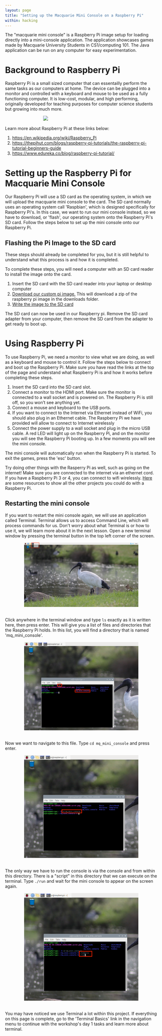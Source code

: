 ```yaml
---
layout: page
title: "Setting up the Macquarie Mini Console on a Raspberry Pi"
within: hacking
---
```


The "macquarie mini console" is a Raspberry Pi image setup for loading directly into a mini-console application. The application showcases games made by Macquarie University Students in CS1/computing 101. The Java application can be run on any computer for easy experimentation.

# Background to Raspberry Pi

Raspberry Pi is a small sized computer that can essentailly perform the same tasks as our computers at home. The device can be plugged into a monitor and controlled with a keyboard and mouse to be used as a fully functioning computer. It is low-cost, modular, and high performing, originally developed for teaching purposes for computer science students but growing into much more.

<div style="width:50%; margin:auto">
	<img src="https://upload.wikimedia.org/wikipedia/commons/f/f1/Raspberry_Pi_4_Model_B_-_Side.jpg "/>
</div>

Learn more about Raspberry Pi at these links below:
<ol>
	<li><a href="https://en.wikipedia.org/wiki/Raspberry_Pi">https://en.wikipedia.org/wiki/Raspberry_Pi</a></li>
    <li><a href="https://thepihut.com/blogs/raspberry-pi-tutorials/the-raspberry-pi-tutorial-beginners-guide">https://thepihut.com/blogs/raspberry-pi-tutorials/the-raspberry-pi-tutorial-beginners-guide</a></li>
    <li><a href="https://www.edureka.co/blog/raspberry-pi-tutorial/">https://www.edureka.co/blog/raspberry-pi-tutorial/</a></li>
</ol>


# Setting up the Raspberry Pi for Macquarie Mini Console

Our Raspberry Pi will use a SD card as the operating system, in which we will upload the macquarie mini console to the card. The SD card normally uses an operating system call 'Raspbian', which is designed specifically for Raspberry Pi's. In this case, we want to run our mini console instead, so we have to download, or 'flash', our operating system onto the Raspberry Pi's SD card. Follow the steps below to set up the mini console onto our Raspberry Pi.

## Flashing the Pi Image to the SD card

These steps should already be completed for you, but it is still helpful to understand what this process is and how it is completed.

To complete these steps, you will need a computer with an SD card reader to install the image onto the card. 

<ol>
	<li>Insert the SD card with the SD card reader into your laptop or desktop computer</li>
	<li><a href="http://files.mattr.net.au/mqm.img.zip">Download our custom pi image.</a> This will download a zip of the raspberry pi image in the downloads folder. </li>
    <li><a href="https://www.raspberrypi.org/documentation/installation/installing-images/">Write the image to the SD card</a></li>
</ol>

The SD card can now be used in our Raspberry pi. Remove the SD card adapter from your computer, then remove the SD card from the adapter to get ready to boot up.

# Using Raspberry Pi

To use Raspberry Pi, we need a monitor to view what we are doing, as well as a keyboard and mouse to control it. Follow the steps below to connect and boot up the Raspberry Pi. Make sure you have read the links at the top of the page and understand what Raspberry Pi is and how it works before completing these steps. 

<ol>
	<li>Insert the SD card into the SD card slot.</li>
	<li>Connect a monitor to the HDMI port. Make sure the monitor is connected to a wall socket and is powered on. The Raspberry Pi is still off, so you won’t see anything yet.</li>
    <li>Connect a mouse and keyboard to the USB ports.</li>
    <li>If you want to connect to the Internet via Ethernet instead of WiFi, you should also plug in an Ethernet cable. The Raspberry Pi we have provided will allow to connect to Internet wirelessly</li>
    <li>Connect the power supply to a wall socket and plug in the micro USB cable. A red LED will light up on the Raspberry Pi, and on the monitor you will see the Raspberry Pi booting up. In a few moments you will see the mini console.</li>
</ol>

The mini console will automatically run when the Raspberry Pi is started. To exit the games, press the 'esc' button. 

Try doing other things with the Rasperry Pi as well, such as going on the internet! Make sure you are connected to the internet via an ethernet cord. If you have a Raspberry Pi 3 or 4, you can connect to wifi wirelessly. <a href="https://projects.raspberrypi.org/en">Here</a> are some resources to show all the other projects you could do with a Raspberry Pi.

## Restarting the mini console

If you want to restart the mini console again, we will use an application called Terminal. Terminal allows us to access Command Line, which will process commands for us. Don't worry about what Terminal is or how to use it, we will learn more about it in the next lesson. Open a new terminal window by pressing the terminal button in the top left corner of the screen.

<div style="width:75%; margin:auto">
	<img src="figs/raspberry_pi_run_mini_console1.png"/>
</div>
<br>

Click anywhere in the terminal window and type `ls` exactly as it is written here, then press enter. This will give you a list of files and directories that the Raspberry Pi holds. In this list, you will find a directory that is named 'mq_mini_console'.
<div style="width:75%; margin:auto">
	<img src="figs/raspberry_pi_run_mini_console2.png"/>
</div>
<br>

Now we want to navigate to this file. Type `cd mq_mini_console` and press enter. 
<div style="width:75%; margin:auto">
	<img src="figs/raspberry_pi_run_mini_console3.png"/>
</div>
<br>

The only way we have to run the console is via the console and from within this directory. There is a "script" in this directory that we can execute on the terminal.  Type `./run` and wait for the mini console to appear on the screen again.
<div style="width:75%; margin:auto">
	<img src="figs/raspberry_pi_run_mini_console4.png"/>
</div>
<br>

You may have noticed we use Terminal a lot within this project. If everything on this page is complete, go to the 'Terminal Basics' link in the navigation menu to continue with the workshop's day 1 tasks and learn more about terminal. 
 